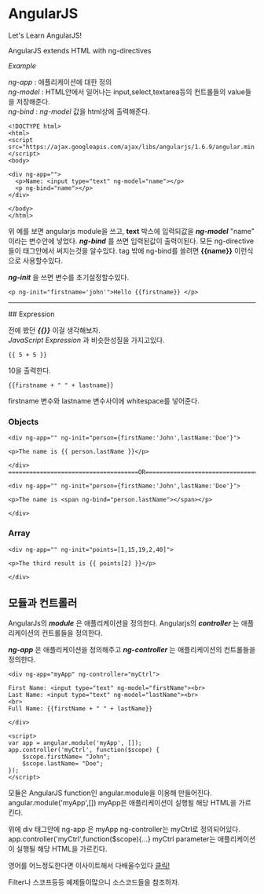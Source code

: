 # AngularJS

Let's Learn AngularJS!

AngularJS extends HTML with ng-directives

_Example_

_ng-app_ : 애플리케이션에 대한 정의  
_ng-model_ : HTML안에서 일어나는 input,select,textarea등의 컨트롤들의 value들을 저장해준다.  
_ng-bind_ : _ng-model_ 값을 html상에 출력해준다.  

```
<!DOCTYPE html>
<html>
<script src="https://ajax.googleapis.com/ajax/libs/angularjs/1.6.9/angular.min.js"></script>
<body>

<div ng-app="">
  <p>Name: <input type="text" ng-model="name"></p>
  <p ng-bind="name"></p>
</div>

</body>
</html>
```
위 예를 보면 angularjs module을 쓰고, __text__ 박스에 입력되값을 ___ng-model___ "name" 이라는 변수안에 넣었다. ***ng-bind*** 를 쓰면 입력된값이 출력이된다. 모든 ng-directive들이 태그안에서 써지는것을 알수있다. tag 밖에 ng-bind를 쓸려면 __{{name}}__ 이런식으로 사용할수있다.

___ng-init___ 을 쓰면 변수를 초기설정할수있다.

```
<p ng-init="firstname='john'">Hello {{firstname}} </p>
```
<hr/>
## Expression

전에 봤던 ___{{}}___ 이걸 생각해보자.  
_JavaScript Expression_ 과 비슷한성질을 가지고있다.  
 ```
 {{ 5 + 5 }}
 ```
 10을 출력한다.

 ```
 {{firstname + " " + lastname}}
 ```
 firstname 변수와 lastname 변수사이에 whitespace를 넣어준다.

### Objects

```
<div ng-app="" ng-init="person={firstName:'John',lastName:'Doe'}">

<p>The name is {{ person.lastName }}</p>

</div>
=====================================OR=========================================

<div ng-app="" ng-init="person={firstName:'John',lastName:'Doe'}">

<p>The name is <span ng-bind="person.lastName"></span></p>

</div>
```
### Array

```
<div ng-app="" ng-init="points=[1,15,19,2,40]">

<p>The third result is {{ points[2] }}</p>

</div>
```


## 모듈과 컨트롤러

AngularJs의 ***module*** 은 애플리케이션을 정의한다.
Angularjs의 ***controller*** 는 애플리케이션의 컨트롤들을 정의한다.  

***ng-app*** 은 애플리케이션을 정의해주고 ***ng-controller*** 는 애플리케이션의 컨트롤들을 정의한다.  

```
<div ng-app="myApp" ng-controller="myCtrl">

First Name: <input type="text" ng-model="firstName"><br>
Last Name: <input type="text" ng-model="lastName"><br>
<br>
Full Name: {{firstName + " " + lastName}}

</div>

<script>
var app = angular.module('myApp', []);
app.controller('myCtrl', function($scope) {
    $scope.firstName= "John";
    $scope.lastName= "Doe";
});
</script>
```
모듈은 AngularJS function인 angular.module을 이용해 만들어진다.  
angular.module('myApp',[]) myApp은 애플리케이션이 실행될 해당 HTML을 가르킨다.  

위에 div 태그안에 ng-app 은 myApp ng-controller는 myCtrl로 정의되어있다.  
app.controller('myCtrl',function($scope){...}
myCtrl parameter는 애플리케이션이 실행될 해당 HTML을 가르킨다.

영어를 어느정도한다면 이사이트해서 다배울수있다
[클릭!](https://www.w3schools.com/angular/default.asp)  

Filter나 스코프등등 예제들이많으니 소스코드들을 참조하자.
